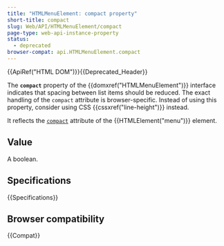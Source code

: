 ```yaml
---
title: "HTMLMenuElement: compact property"
short-title: compact
slug: Web/API/HTMLMenuElement/compact
page-type: web-api-instance-property
status:
  - deprecated
browser-compat: api.HTMLMenuElement.compact
---
```


{{ApiRef("HTML DOM")}}{{Deprecated_Header}}

The **`compact`** property of the {{domxref("HTMLMenuElement")}} interface indicates that spacing between list items should be reduced. The exact handling of the `compact` attribute is browser-specific. Instead of using this property, consider using CSS {{cssxref("line-height")}} instead.

It reflects the [`compact`](/en-US/docs/Web/HTML/Reference/Elements/menu#compact) attribute of the {{HTMLElement("menu")}} element.

## Value

A boolean.

## Specifications

{{Specifications}}

## Browser compatibility

{{Compat}}
